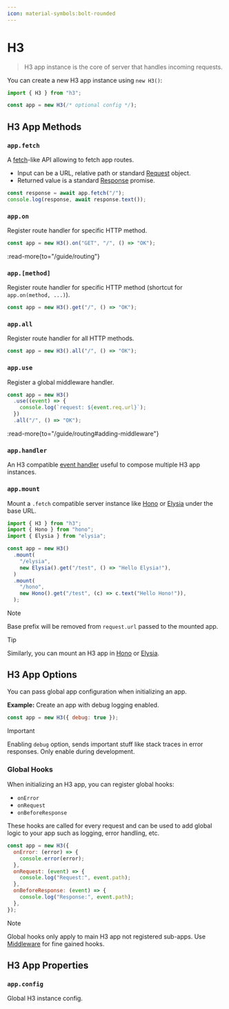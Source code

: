 ```yaml
---
icon: material-symbols:bolt-rounded
---
```


# H3

> H3 app instance is the core of server that handles incoming requests.

You can create a new H3 app instance using `new H3()`:

```js [server.mjs]
import { H3 } from "h3";

const app = new H3(/* optional config */);
```

## H3 App Methods

### `app.fetch`

A [fetch](https://developer.mozilla.org/en-US/docs/Web/API/Fetch_API)-like API allowing to fetch app routes.

- Input can be a URL, relative path or standard [Request](https://developer.mozilla.org/en-US/docs/Web/API/Request) object.
- Returned value is a standard [Response](https://developer.mozilla.org/en-US/docs/Web/API/Response) promise.

```ts
const response = await app.fetch("/");
console.log(response, await response.text());
```

### `app.on`

Register route handler for specific HTTP method.

```js
const app = new H3().on("GET", "/", () => "OK");
```

:read-more{to="/guide/routing"}

### `app.[method]`

Register route handler for specific HTTP method (shortcut for `app.on(method, ...)`).

```js
const app = new H3().get("/", () => "OK");
```

### `app.all`

Register route handler for all HTTP methods.

```js
const app = new H3().all("/", () => "OK");
```

### `app.use`

Register a global middleware handler.

```js
const app = new H3()
  .use((event) => {
    console.log(`request: ${event.req.url}`);
  })
  .all("/", () => "OK");
```

:read-more{to="/guide/routing#adding-middleware"}

### `app.handler`

An H3 compatible [event handler](/guide/handler) useful to compose multiple H3 app instances.

### `app.mount`

Mount a `.fetch` compatible server instance like [Hono](https://hono.dev/) or [Elysia](https://elysiajs.com/) under the base URL.

```js
import { H3 } from "h3";
import { Hono } from "hono";
import { Elysia } from "elysia";

const app = new H3()
  .mount(
    "/elysia",
    new Elysia().get("/test", () => "Hello Elysia!"),
  )
  .mount(
    "/hono",
    new Hono().get("/test", (c) => c.text("Hello Hono!")),
  );
```

> [!NOTE]
> Base prefix will be removed from `request.url` passed to the mounted app.

> [!TIP]
> Similarly, you can mount an H3 app in [Hono](https://hono.dev/docs/api/hono#mount) or [Elysia](https://elysiajs.com/patterns/mount#mount-1).

## H3 App Options

You can pass global app configuration when initializing an app.

**Example:** Create an app with debug logging enabled.

```js
const app = new H3({ debug: true });
```

> [!IMPORTANT]
> Enabling `debug` option, sends important stuff like stack traces in error responses. Only enable during development.

### Global Hooks

When initializing an H3 app, you can register global hooks:

- `onError`
- `onRequest`
- `onBeforeResponse`

These hooks are called for every request and can be used to add global logic to your app such as logging, error handling, etc.

```js
const app = new H3({
  onError: (error) => {
    console.error(error);
  },
  onRequest: (event) => {
    console.log("Request:", event.path);
  },
  onBeforeResponse: (event) => {
    console.log("Response:", event.path);
  },
});
```

> [!NOTE]
> Global hooks only apply to main H3 app not registered sub-apps. Use [Middleware](/handler#middleware) for fine gained hooks.

## H3 App Properties

### `app.config`

Global H3 instance config.

